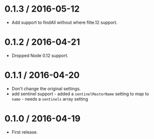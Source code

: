 
0.1.3 / 2016-05-12
==================

  * Add support to findAll without where filte.12 support.

0.1.2 / 2016-04-21
==================

  * Dropped Node 0.12 support.

0.1.1 / 2016-04-20
==================

  * Don't change the original settings.
  * add sentinel support - added a `sentinelMasterName` setting to map to `name` - needs a `sentinels` array setting

0.1.0 / 2016-04-19
==================

* First release.
